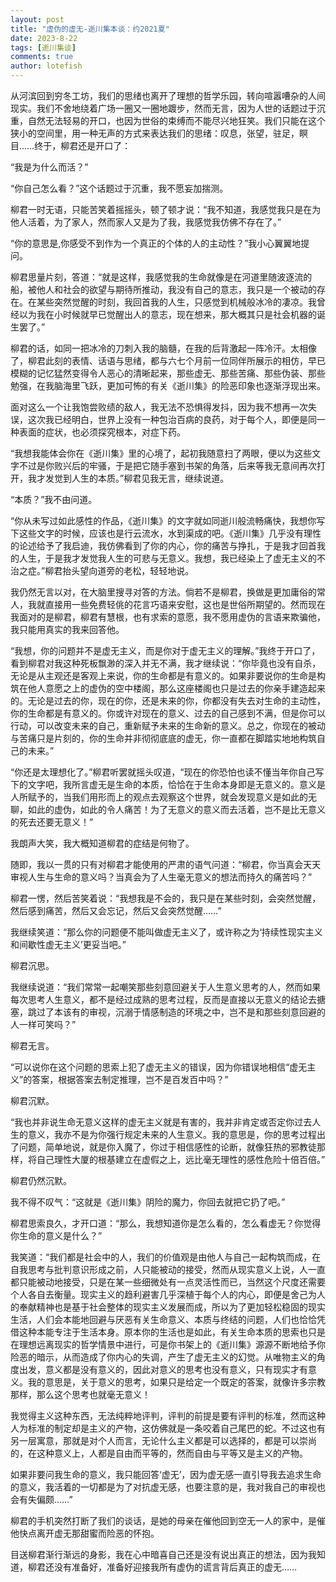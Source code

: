 ```yaml
---
layout: post
title: "虚伪的虚无-逝川集本谈：约2021夏"
date: 2023-8-22
tags: [逝川集谈]
comments: true
author: lotefish
---
```


从河滨回到穷冬工坊，我们的思绪也离开了理想的哲学乐园，转向喧嚣嘈杂的人间现实。我们不舍地绕着广场一圈又一圈地踱步，然而无言，因为人世的话题过于沉重，自然无法轻易的开口，也因为世俗的束缚而不能尽兴地狂笑。我们只能在这个狭小的空间里，用一种无声的方式来表达我们的思绪：叹息，张望，驻足，瞑目……终于，柳君还是开口了：

“我是为什么而活？”

“你自己怎么看？”这个话题过于沉重，我不愿妄加揣测。

柳君一时无语，只能苦笑着摇摇头，顿了顿才说：“我不知道，我感觉我只是在为他人活着，为了家人，然而家人又是为了我，我感觉我仿佛不存在了。”

“你的意思是,你感受不到作为一个真正的个体的人的主动性？”我小心翼翼地提问。

柳君思量片刻，答道：“就是这样，我感觉我的生命就像是在河道里随波逐流的船，被他人和社会的欲望与期待所推动，我没有自己的意志，我只是一个被动的存在。在某些突然觉醒的时刻，我回首我的人生，只感觉到机械般冰冷的凄凉。我曾经以为我在小时候就早已觉醒出人的意志，现在想来，那大概其只是社会机器的诞生罢了。”

柳君的话，如同一把冰冷的刀刺入我的脑髓，在我的后背激起一阵冷汗。太相像了，柳君此刻的表情、话语与思绪，都与六七个月前一位同伴所展示的相仿，早已模糊的记忆猛然变得令人恶心的清晰起来，那些虚无、那些苦痛、那些伪装、那些勉强，在我脑海里飞跃，更加可怖的有关《逝川集》的险恶印象也逐渐浮现出来。

面对这么一个让我饱尝败绩的敌人，我无法不恐惧得发抖，因为我不想再一次失误，这次我已经明白，世界上没有一种包治百病的良药，对于每个人，即便是同一种表面的症状，也必须探究根本，对症下药。

“我想我能体会你在《逝川集》里的心境了，起初我随意扫了两眼，便以为这些文字不过是你败兴后的牢骚，于是把它随手塞到书架的角落，后来等我无意间再次打开，我才发觉到人生的本质。”柳君见我无言，继续说道。

“本质？”我不由问道。

“你从未写过如此感性的作品，《逝川集》的文字就如同逝川般流畅痛快，我想你写下这些文字的时候，应该也是行云流水，水到渠成的吧。《逝川集》几乎没有理性的论述给予了我启迪，我仿佛看到了你的内心，你的痛苦与挣扎，于是我才回首我的人生，于是我才发觉我人生的可悲与无意义。我想，我已经染上了虚无主义的不治之症。”柳君抬头望向道旁的老松，轻轻地说。

我仍然无言以对，在大脑里搜寻对答的方法。倘若不是柳君，换做是更加庸俗的常人，我就直接用一些免费轻佻的花言巧语来安慰，这也是世俗所期望的。然而现在我面对的是柳君，柳君有慧根，也有求索的意愿，我不愿用虚伪的言语来欺骗他，我只能用真实的我来回答他。

“我想，你的问题并不是虚无主义，而是你对于虚无主义的理解。”我终于开口了，看到柳君对我这种死板飘渺的深入并无不满，我才继续说：“你毕竟也没有自杀，无论是从主观还是客观上来说，你的生命都是有意义的。如果非要说你的生命是构筑在他人意愿之上的虚伪的空中楼阁，那么这座楼阁也只是过去的你亲手建造起来的。无论是过去的你，现在的你，还是未来的你，你都没有失去对生命的主动性，你的生命都是有意义的。你或许对现在的意义、过去的自己感到不满，但是你可以行动，可以改变未来的自己，重新赋予未来的生命新的意义。总之，你现在的被动与苦痛只是片刻的，你的生命并非彻彻底底的虚无，你一直都在脚踏实地地构筑自己的未来。”

“你还是太理想化了。”柳君听罢就摇头叹道，“现在的你恐怕也读不懂当年你自己写下的文字吧，我所言虚无是生命的本质，恰恰在于生命本身即是无意义的。意义是人所赋予的，当我们用形而上的观点去观察这个世界，就会发现意义是如此的无聊，如此的虚伪，如此的令人痛苦！为了无意义的意义而去活着，岂不是比无意义的死去还要无意义！”

我朗声大笑，我大概知道柳君的症结是何物了。

随即，我以一贯的只有对柳君才能使用的严肃的语气问道：“柳君，你当真会天天审视人生与生命的意义吗？当真会为了人生毫无意义的想法而持久的痛苦吗？”

柳君一愣，然后苦笑着说：“我想我是不会的，我只是在某些时刻，会突然觉醒，然后感到痛苦，然后又会忘记，然后又会突然觉醒……”

我继续笑道：“那么你的问题便不能叫做虚无主义了，或许称之为‘持续性现实主义和间歇性虚无主义’更妥当吧。”

柳君沉思。

我继续说道：“我们常常一起嘲笑那些刻意回避关于人生意义思考的人，然而如果每次思考人生意义，都不是经过成熟的思考过程，反而是直接以无意义的结论去搪塞，跳过了本该有的审视，沉溺于情感制造的环境之中，岂不是和那些刻意回避的人一样可笑吗？”

柳君无言。

“可以说你在这个问题的思索上犯了虚无主义的错误，因为你错误地相信“虚无主义”的答案，根据答案去制定推理，岂不是百发百中吗？”

柳君沉默。

“我也并非说生命无意义这样的虚无主义就是有害的，我并非肯定或否定你过去人生的意义，我亦不是为你强行规定未来的人生意义。我的意思是，你的思考过程出了问题，简单地说，就是你入魔了，你过于相信感性的论断，就像狂热的邪教徒那样，将自己理性大厦的根基建立在虚假之上，远比毫无理性的感性危险十倍百倍。”

柳君仍然沉默。

我不得不叹气：“这就是《逝川集》阴险的魔力，你回去就把它扔了吧。”

柳君思索良久，才开口道：“那么，我想知道你是怎么看的，怎么看虚无？你觉得你生命的意义是什么？”

我笑道：“我们都是社会中的人，我们的价值观是由他人与自己一起构筑而成，在自我思考与批判意识形成之前，人只能被动的接受，然而从现实意义上说，人一直都只能被动地接受，只是在某一些细微处有一点灵活性而已，当然这个尺度还需要个人各自去衡量。现实主义的趋利避害几乎深植于每个人的内心，即便是舍己为人的奉献精神也是基于社会整体的现实主义发展而成，所以为了更加轻松稳固的现实生活，人们会本能地回避与厌恶有关生命意义、本质与终结的问题，人们也恰恰凭借这种本能专注于生活本身。原本你的生活也是如此，有关生命本质的思索也只是在理想远离现实的哲学情景中进行，可是你书架上的《逝川集》源源不断地给予你险恶的暗示，从而造成了你内心的失调，产生了虚无主义的幻觉。从唯物主义的角度出发，意义都是没有意义的，因此对意义的思考也没有意义，只有现实才有意义。我的意思是，关于意义的思考，如果只是给定一个既定的答案，就像许多宗教那样，那么这个思考也就毫无意义！

我觉得主义这种东西，无法纯粹地评判，评判的前提是要有评判的标准，然而这种人为标准的制定却是主义的产物，这仿佛就是一条咬着自己尾巴的蛇。不过这也有另一层寓意，那就是对个人而言，无论什么主义都是可以选择的，都是可以崇尚的，在这种意义上，人都是自由而平等的，然而自由与平等又是主义的产物。

如果非要问我生命的意义，我只能回答‘虚无’，因为虚无感一直引导我去追求生命的意义，我活着的一切都是为了对抗虚无感，也要注意的是，我对我自己的审视也会有失偏颇……”

柳君的手机突然打断了我们的谈话，是她的母亲在催他回到空无一人的家中，是催他快点离开虚无那甜蜜而险恶的怀抱。

目送柳君渐行渐远的身影，我在心中暗喜自己还是没有说出真正的想法，因为我知道，柳君还没有准备好，准备好迎接我所有虚伪的谎言背后真正的虚无……